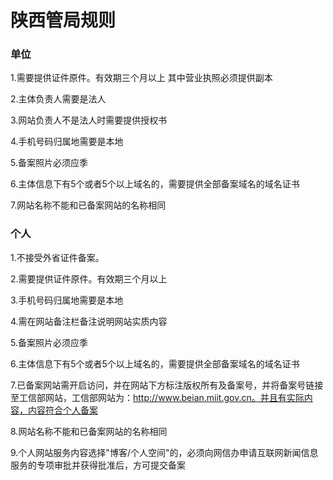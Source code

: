 

# 陕西管局规则

### 单位

1.需要提供证件原件。有效期三个月以上 其中营业执照必须提供副本                                                                                                            

2.主体负责人需要是法人                                                                                                                                               

3.网站负责人不是法人时需要提供授权书                                                                                                                 

4.手机号码归属地需要是本地                                                                                                                                    

5.备案照片必须应季                                                                                                                      

6.主体信息下有5个或者5个以上域名的，需要提供全部备案域名的域名证书                                              

7.网站名称不能和已备案网站的名称相同

### 个人

1.不接受外省证件备案。                                                                                                                

2.需要提供证件原件。有效期三个月以上                                                                                                                        

3.手机号码归属地需要是本地                                                                                                           

4.需在网站备注栏备注说明网站实质内容                                                                                     

5.备案照片必须应季                                                                                                    

6.主体信息下有5个或者5个以上域名的，需要提供全部备案域名的域名证书                                                

7.已备案网站需开启访问，并在网站下方标注版权所有及备案号，并将备案号链接至工信部网站，工信部网站为：http://www.beian.miit.gov.cn。并且有实际内容，内容符合个人备案                                     

8.网站名称不能和已备案网站的名称相同                                                                            

9.个人网站服务内容选择"博客/个人空间"的，必须向网信办申请互联网新闻信息服务的专项审批并获得批准后，方可提交备案